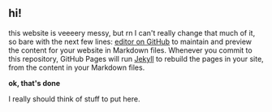 ## hi!

this website is veeeery messy, but rn I can't really change that much of it, so bare with the next few lines: [editor on GitHub](https://github.com/Spiff2001/spiff2001.github.io/edit/main/index.md) to maintain and preview the content for your website in Markdown files.
Whenever you commit to this repository, GitHub Pages will run [Jekyll](https://jekyllrb.com/) to rebuild the pages in your site, from the content in your Markdown files.

**ok, that's done**
 



I really should think of stuff to put here.


